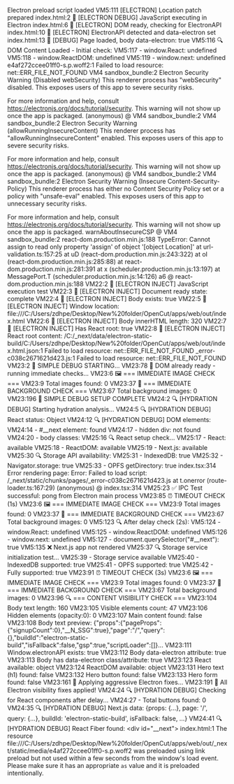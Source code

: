 Electron preload script loaded
VM5:111 [ELECTRON] Location patch prepared
index.html:2 🚀 [ELECTRON DEBUG] JavaScript executing in Electron
index.html:6 🚀 [ELECTRON] DOM ready, checking for ElectronAPI
index.html:10 🚀 [ELECTRON] ElectronAPI detected and data-electron set
index.html:13 🚀 [DEBUG] Page loaded, body data-electron: true
VM5:116 🔍 DOM Content Loaded - Initial check:
VM5:117 - window.React: undefined
VM5:118 - window.ReactDOM: undefined
VM5:119 - window.next: undefined
e4af272ccee01ff0-s.p.woff2:1  Failed to load resource: net::ERR_FILE_NOT_FOUND
VM4 sandbox_bundle:2 Electron Security Warning (Disabled webSecurity) This renderer process has "webSecurity" disabled. This
  exposes users of this app to severe security risks.

For more information and help, consult
https://electronjs.org/docs/tutorial/security.
This warning will not show up
once the app is packaged.
(anonymous) @ VM4 sandbox_bundle:2
VM4 sandbox_bundle:2 Electron Security Warning (allowRunningInsecureContent) This renderer process has "allowRunningInsecureContent"
  enabled. This exposes users of this app to severe security risks.

  
For more information and help, consult
https://electronjs.org/docs/tutorial/security.
This warning will not show up
once the app is packaged.
(anonymous) @ VM4 sandbox_bundle:2
VM4 sandbox_bundle:2 Electron Security Warning (Insecure Content-Security-Policy) This renderer process has either no Content Security
  Policy set or a policy with "unsafe-eval" enabled. This exposes users of
  this app to unnecessary security risks.

For more information and help, consult
https://electronjs.org/docs/tutorial/security.
This warning will not show up
once the app is packaged.
warnAboutInsecureCSP @ VM4 sandbox_bundle:2
react-dom.production.min.js:188 TypeError: Cannot assign to read only property 'assign' of object '[object Location]'
    at url-validation.ts:157:25
    at uD (react-dom.production.min.js:243:322)
    at oI (react-dom.production.min.js:285:88)
    at react-dom.production.min.js:281:391
    at x (scheduler.production.min.js:13:197)
    at MessagePort.T (scheduler.production.min.js:14:126)
a6 @ react-dom.production.min.js:188
VM22:2 🚀 [ELECTRON INJECT] JavaScript execution test
VM22:3 🚀 [ELECTRON INJECT] Document ready state: complete
VM22:4 🚀 [ELECTRON INJECT] Body exists: true
VM22:5 🚀 [ELECTRON INJECT] Window location: file:///C:/Users/zdhpe/Desktop/New%20folder/OpenCut/apps/web/out/index.html
VM22:6 🚀 [ELECTRON INJECT] Body innerHTML length: 320
VM22:7 🚀 [ELECTRON INJECT] Has React root: true
VM22:8 🚀 [ELECTRON INJECT] React root content: 
/C:/_next/data/electron-static-build/C:/Users/zdhpe/Desktop/New%20folder/OpenCut/apps/web/out/index.html.json:1  Failed to load resource: net::ERR_FILE_NOT_FOUND
_error-c038c2671621d423.js:1  Failed to load resource: net::ERR_FILE_NOT_FOUND
VM23:2 🚀 SIMPLE DEBUG STARTING...
VM23:78 📄 DOM already ready - running immediate checks...
VM23:6 
🖼️ === IMMEDIATE IMAGE CHECK ===
VM23:9 Total images found: 0
VM23:37 
🎨 === IMMEDIATE BACKGROUND CHECK ===
VM23:67 Total background images: 0
VM23:196 🚀 SIMPLE DEBUG SETUP COMPLETE
VM24:2 🔍 [HYDRATION DEBUG] Starting hydration analysis...
VM24:5 🔍 [HYDRATION DEBUG] React status: Object
VM24:12 🔍 [HYDRATION DEBUG] DOM elements:
VM24:14 - #__next element: found
VM24:17 - hidden div: not found
VM24:20 - body classes: 
VM25:16 🔍 React setup check...
VM25:17 - React: available
VM25:18 - ReactDOM: available
VM25:19 - Next.js: available
VM25:30 🔍 Storage API availability:
VM25:31 - IndexedDB: true
VM25:32 - Navigator.storage: true
VM25:33 - OPFS getDirectory: true
index.tsx:314 Error rendering page:  Error: Failed to load script: /_next/static/chunks/pages/_error-c038c2671621d423.js
    at t.onerror (route-loader.ts:167:29)
(anonymous) @ index.tsx:314
VM25:23 ✅ IPC Test successful: pong from Electron main process
VM23:85 
⏰ TIMEOUT CHECK (1s)
VM23:6 
🖼️ === IMMEDIATE IMAGE CHECK ===
VM23:9 Total images found: 0
VM23:37 
🎨 === IMMEDIATE BACKGROUND CHECK ===
VM23:67 Total background images: 0
VM5:123 🔍 After delay check (2s):
VM5:124 - window.React: undefined
VM5:125 - window.ReactDOM: undefined
VM5:126 - window.next: undefined
VM5:127 - document.querySelector("#__next"): true
VM5:135 ❌ Next.js app not rendered
VM25:37 🔍 Storage service initialization test...
VM25:39 - Storage service available
VM25:40 - IndexedDB supported: true
VM25:41 - OPFS supported: true
VM25:42 - Fully supported: true
VM23:91 
⏰ TIMEOUT CHECK (3s)
VM23:6 
🖼️ === IMMEDIATE IMAGE CHECK ===
VM23:9 Total images found: 0
VM23:37 
🎨 === IMMEDIATE BACKGROUND CHECK ===
VM23:67 Total background images: 0
VM23:96 
🔍 === CONTENT VISIBILITY CHECK ===
VM23:104 Body text length: 160
VM23:105 Visible elements count: 47
VM23:106 Hidden elements (opacity:0): 0
VM23:107 Main content found: false
VM23:108 Body text preview: {"props":{"pageProps":{"signupCount":0},"__N_SSG":true},"page":"/","query":{},"buildId":"electron-static-build","isFallback":false,"gsp":true,"scriptLoader":[]}...
VM23:111 Window.electronAPI exists: true
VM23:112 Body data-electron attribute: true
VM23:113 Body has data-electron class/attribute: true
VM23:123 React available: object
VM23:124 ReactDOM available: object
VM23:131 Hero text (h1) found: false
VM23:132 Hero button found: false
VM23:133 Hero form found: false
VM23:161 🔧 Applying aggressive Electron fixes...
VM23:191 🎉 All Electron visibility fixes applied!
VM24:24 🔍 [HYDRATION DEBUG] Checking for React components after delay...
VM24:27 - Total buttons found: 0
VM24:35 🔍 [HYDRATION DEBUG] Next.js data: {props: {…}, page: '/', query: {…}, buildId: 'electron-static-build', isFallback: false, …}
VM24:41 🔍 [HYDRATION DEBUG] React Fiber found: <div id=​"__next">​</div>​
index.html:1 The resource file:///C:/Users/zdhpe/Desktop/New%20folder/OpenCut/apps/web/out/_next/static/media/e4af272ccee01ff0-s.p.woff2 was preloaded using link preload but not used within a few seconds from the window's load event. Please make sure it has an appropriate `as` value and it is preloaded intentionally.